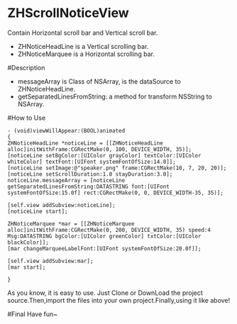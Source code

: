 # ZHScrollNoticeView
Contain Horizontal scroll bar and Vertical scroll bar. 

- ZHNoticeHeadLine is a Vertical scrolling bar.
- ZHNoticeMarquee is a Horizontal scrolling bar.

#Description
- messageArray is Class of NSArray, is the dataSource to ZHNoticeHeadLine.
- getSeparatedLinesFromString: a method for transform NSString to NSArray.

#How to Use

```
- (void)viewWillAppear:(BOOL)animated
{
ZHNoticeHeadLine *noticeLine = [[ZHNoticeHeadLine alloc]initWithFrame:CGRectMake(0, 100, DEVICE_WIDTH, 35)];
[noticeLine setBgColor:[UIColor grayColor] textColor:[UIColor whiteColor] textFont:[UIFont systemFontOfSize:14.0]];
[noticeLine setImage:@"speaker.png" frame:CGRectMake(10, 7, 20, 20)];
[noticeLine setScrollDuration:1.0 stayDuration:3.0];
noticeLine.messageArray = [noticeLine getSeparatedLinesFromString:DATASTRING font:[UIFont systemFontOfSize:15.0f] rect:CGRectMake(0, 0, DEVICE_WIDTH-35, 35)];

[self.view addSubview:noticeLine];
[noticeLine start];

ZHNoticeMarquee *mar = [[ZHNoticeMarquee alloc]initWithFrame:CGRectMake(0, 200, DEVICE_WIDTH, 35) speed:4 Msg:DATASTRING bgColor:[UIColor greenColor] txtColor:[UIColor blackColor]];
[mar changeMarqueeLabelFont:[UIFont systemFontOfSize:20.0f]];

[self.view addSubview:mar];
[mar start];

}
```

As you know, it is easy to use. Just Clone or DownLoad the project source.Then,import the files into your own project.Finally,using it like above!

#Final
Have fun~
